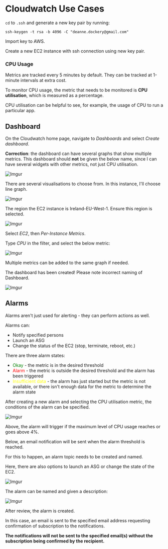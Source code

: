 # Cloudwatch Use Cases

`cd` to `.ssh` and generate a new key pair by running:

```
ssh-keygen -t rsa -b 4096 -C "deanne.dockery@gmail.com"
```

Import key to AWS.

Create a new EC2 instance with ssh connection using new key pair.

### CPU Usage

Metrics are tracked every 5 minutes by default. They can be tracked at 1-minute intervals at extra cost.

To monitor CPU usage, the metric that needs to be monitored is **CPU utilisation**, which is measured as a percentage.

CPU utilisation can be helpful to see, for example, the usage of CPU to run a particular app.

## Dashboard

On the Cloudwatch home page, navigate to *Dashboards* and select *Create dashboard*.

**Correction**: the dashboard can have several graphs that show multiple metrics. This dashboard should **not** be given the below name, since I can have several widgets with other metrics, not just CPU utilisation.

![Imgur](https://i.imgur.com/DqMzAqw.png)

There are several visualisations to choose from. In this instance, I'll choose line graph.

![Imgur](https://i.imgur.com/gWc6gPz.png)

The region the EC2 instance is Ireland-EU-West-1. Ensure this region is selected. 

![Imgur](https://i.imgur.com/k0zpnWX.png)

Select *EC2*, then *Per-Instance Metrics*.

Type *CPU* in the filter, and select the below metric:

![Imgur](https://i.imgur.com/0WKLi61.png)

Multiple metrics can be added to the same graph if needed. 

The dashboard has been created! Please note incorrect naming of Dashboard.

![Imgur](https://i.imgur.com/qhYHOKw.png)


## Alarms

Alarms aren't just used for alerting - they can perform actions as well.

Alarms can:
- Notify specified persons
- Launch an ASG
- Change the status of the EC2 (stop, terminate, reboot, etc.)

There are three alarm states:
- <span style='color: green;'>Okay</span> - the metric is in the desired threshold
- <span style='color: red;'>Alarm</span> - the metric is outside the desired threshold and the alarm has been triggered
- <span style='color: yellow;'>Insufficient data</span> - the alarm has just started but the metric is not available, or there isn't enough data for the metric to determine the alarm state


After creating a new alarm and selecting the CPU utilisation metric, the conditions of the alarm can be specified.

![Imgur](https://i.imgur.com/9zpIF0c.png)

Above, the alarm will trigger if the maximum level of CPU usage reaches or goes above 4%.

Below, an email notification will be sent when the alarm threshold is reached.

For this to happen, an alarm topic needs to be created and named.

Here, there are also options to launch an ASG or change the state of the EC2.

![Imgur](https://i.imgur.com/hDRap7P.png)

The alarm can be named and given a description:

![Imgur](https://i.imgur.com/lS73Ty1.png)

After review, the alarm is created.

In this case, an email is sent to the specified email address requesting confirmation of subscription to the notifications. 

**The notifications will not be sent to the specified email(s) without the subscription being confirmed by the recipient.**